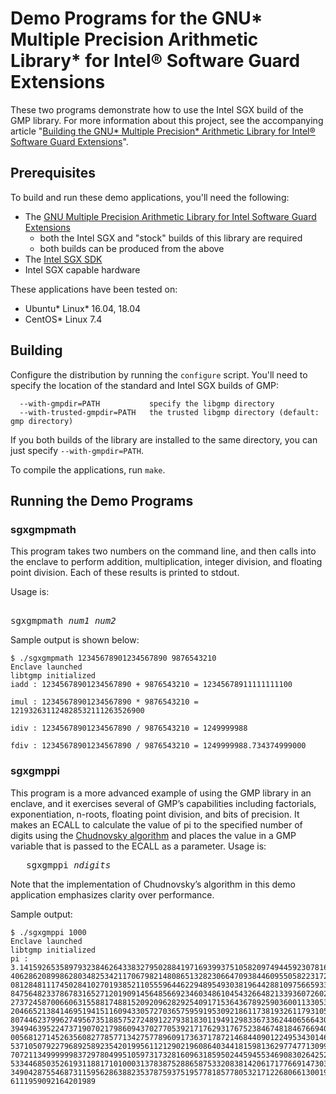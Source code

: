 # Demo Programs for the GNU\* Multiple Precision Arithmetic Library\* for Intel&reg; Software Guard Extensions

These two programs demonstrate how to use the Intel SGX build of the GMP library. For more information about this project, see the accompanying article "[Building the GNU\* Multiple Precision\* Arithmetic Library for Intel® Software Guard Extensions](https://software.intel.com/en-us/articles/building-the-gnu-multiple-precision-library-for-intel-software-guard-extensions)".

## Prerequisites

To build and run these demo applications, you'll need the following:

* The [GNU Multiple Precision Arithmetic Library for Intel Software Guard Extensions](https://github.com/intel/sgx-gmp)
  * both the Intel SGX and "stock" builds of this library are required
  * both builds can be produced from the above
* The [Intel SGX SDK](https://github.com/intel/linux-sgx)
* Intel SGX capable hardware

These applications have been tested on:

* Ubuntu\* Linux\* 16.04, 18.04
* CentOS\* Linux 7.4

## Building

Configure the distribution by running the `configure` script. You'll need to specify the location of the standard and Intel SGX builds of GMP:

```
  --with-gmpdir=PATH           specify the libgmp directory
  --with-trusted-gmpdir=PATH   the trusted libgmp directory (default: gmp directory)
```

If you both builds of the library are installed to the same directory, you can just specify `--with-gmpdir=PATH`.

To compile the applications, run `make`.

## Running the Demo Programs

### sgxgmpmath

This program takes two numbers on the command line, and then calls into the enclave to perform addition, multiplication, integer division, and floating point division. Each of these results is printed to stdout.

Usage is:

<pre>

sgxgmpmath <i>num1</i> <i>num2</i>
</pre>

Sample output is shown below:

```
$ ./sgxgmpmath 12345678901234567890 9876543210
Enclave launched
libtgmp initialized
iadd : 12345678901234567890 + 9876543210 = 12345678911111111100

imul : 12345678901234567890 * 9876543210 = 121932631124828532111263526900

idiv : 12345678901234567890 / 9876543210 = 1249999988

fdiv : 12345678901234567890 / 9876543210 = 1249999988.734374999000
```

### sgxgmppi

This program is a more advanced example of using the GMP library in an enclave, and it exercises several of GMP’s capabilities including factorials, exponentiation, n-roots, floating point division, and bits of precision. It makes an ECALL to calculate the value of pi to the specified number of digits using the [Chudnovsky algorithm](https://en.wikipedia.org/wiki/Chudnovsky_algorithm) and places the value in a GMP variable that is passed to the ECALL as a parameter.
Usage is:

<pre>
   sgxgmppi <i>ndigits</i>
</pre>

Note that the implementation of Chudnovsky’s algorithm in this demo application emphasizes clarity over performance.

Sample output:

```
$ ./sgxgmppi 1000
Enclave launched
libtgmp initialized
pi : 3.141592653589793238462643383279502884197169399375105820974944592307816
4062862089986280348253421170679821480865132823066470938446095505822317253594
0812848111745028410270193852110555964462294895493038196442881097566593344612
8475648233786783165271201909145648566923460348610454326648213393607260249141
2737245870066063155881748815209209628292540917153643678925903600113305305488
2046652138414695194151160943305727036575959195309218611738193261179310511854
8074462379962749567351885752724891227938183011949129833673362440656643086021
3949463952247371907021798609437027705392171762931767523846748184676694051320
0056812714526356082778577134275778960917363717872146844090122495343014654958
5371050792279689258923542019956112129021960864034418159813629774771309960518
7072113499999983729780499510597317328160963185950244594553469083026425223082
5334468503526193118817101000313783875288658753320838142061717766914730359825
3490428755468731159562863882353787593751957781857780532171226806613001927876
6111959092164201989
```
